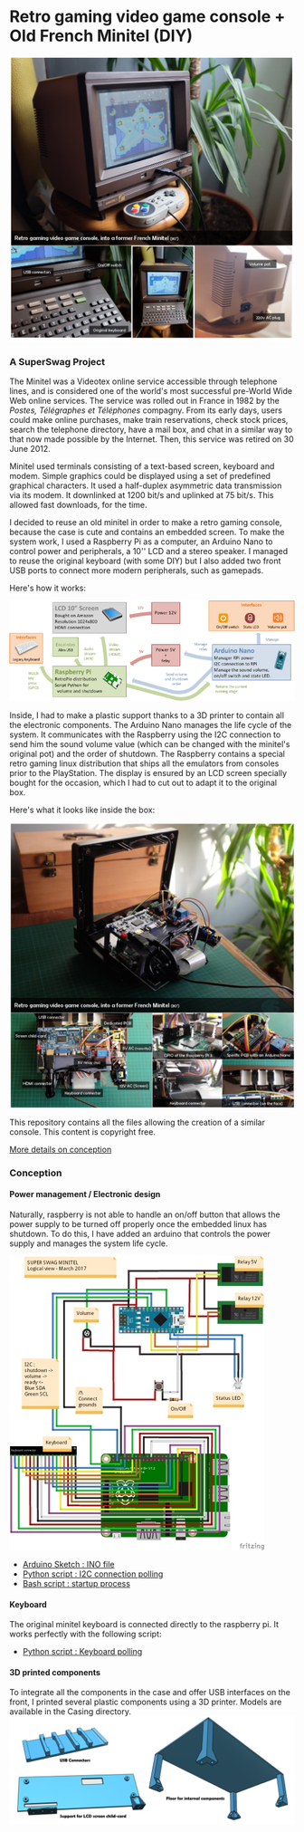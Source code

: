 # Retro gaming video game console + Old French Minitel (DIY)

[![External components](https://github.com/rbello/Minitel-Raspberry-Retro-gaming/raw/master/Doc/ExternalComponents.jpg)](https://github.com/rbello/Minitel-Raspberry-Retro-gaming/raw/master/Doc/ExternalComponents.jpg)

### A SuperSwag Project

The Minitel was a Videotex online service accessible through telephone lines, and is considered one of the world's most successful pre-World Wide Web online services. The service was rolled out in France in 1982 by the *Postes, Télégraphes et Téléphones* compagny. From its early days, users could make online purchases, make train reservations, check stock prices, search the telephone directory, have a mail box, and chat in a similar way to that now made possible by the Internet. Then, this service was retired on 30 June 2012.

Minitel used terminals consisting of a text-based screen, keyboard and modem. Simple graphics could be displayed using a set of predefined graphical characters. It used a half-duplex asymmetric data transmission via its modem. It downlinked at 1200 bit/s and uplinked at 75 bit/s. This allowed fast downloads, for the time.

I decided to reuse an old minitel in order to make a retro gaming console, because the case is cute and contains an embedded screen. To make the system work, I used a Raspberry Pi as a computer, an Arduino Nano to control power and peripherals, a 10'' LCD and a stereo speaker. I managed to reuse the original keyboard (with some DIY) but I also added two front USB ports to connect more modern peripherals, such as gamepads.

Here's how it works:

[![Functionnal schema](https://github.com/rbello/Minitel-Raspberry-Retro-gaming/raw/master/Doc/Functionnal_schema.png)](https://github.com/rbello/Minitel-Raspberry-Retro-gaming/raw/master/Doc/Functionnal_schema.png)

Inside, I had to make a plastic support thanks to a 3D printer to contain all the electronic components. The Arduino Nano manages the life cycle of the system. It communicates with the Raspberry using the I2C connection to send him the sound volume value (which can be changed with the minitel's original pot) and the order of shutdown. The Raspberry contains a special retro gaming linux distribution that ships all the emulators from consoles prior to the PlayStation. The display is ensured by an LCD screen specially bought for the occasion, which I had to cut out to adapt it to the original box.

Here's what it looks like inside the box:

[![Internal components](https://github.com/rbello/Minitel-Raspberry-Retro-gaming/raw/master/Doc/InternalComponents.jpg)](https://github.com/rbello/Minitel-Raspberry-Retro-gaming/raw/master/Doc/InternalComponents.jpg)

This repository contains all the files allowing the creation of a similar console. This content is copyright free.

[More details on conception](http://blog.evolya.fr/index.php?post/2017/DIY-Minitel-Retro-Gaming-Console-Raspberry-Arduino)

### Conception

#### Power management / Electronic design
Naturally, raspberry is not able to handle an on/off button that allows the power supply to be turned off properly once the embedded linux has shutdown. To do this, I have added an arduino that controls the power supply and manages the system life cycle.

[![Electronic schema](https://github.com/rbello/Minitel-Raspberry-Retro-gaming/raw/master/Electronique/Schema_bb.jpg)](https://github.com/rbello/Minitel-Raspberry-Retro-gaming/raw/master/Electronique/Schema_bb.png)

- [Arduino Sketch : INO file](https://github.com/rbello/Minitel-Raspberry-Retro-gaming/blob/master/SuperSwag3615.ino)
- [Python script : I2C connection polling](https://github.com/rbello/Minitel-Raspberry-Retro-gaming/blob/master/Scripts%20Raspberry/polling.py)
- [Bash script : startup process](https://github.com/rbello/Minitel-Raspberry-Retro-gaming/blob/master/Scripts%20Raspberry/startup.sh)

#### Keyboard
The original minitel keyboard is connected directly to the raspberry pi. It works perfectly with the following script:
- [Python script : Keyboard polling](https://github.com/rbello/Minitel-Raspberry-Retro-gaming/blob/master/Scripts%20Raspberry/keyboard.py)

#### 3D printed components
To integrate all the components in the case and offer USB interfaces on the front, I printed several plastic components using a 3D printer. Models are available in the Casing directory.
[![3D prints](https://github.com/rbello/Minitel-Raspberry-Retro-gaming/raw/master/Doc/3D_prints.png)](https://github.com/rbello/Minitel-Raspberry-Retro-gaming/raw/master/Doc/3D_prints.png)